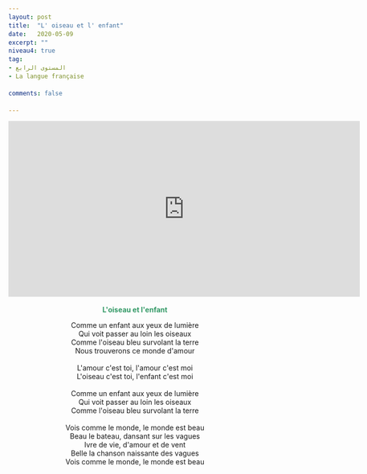 ```yaml
---
layout: post
title:  "L' oiseau et l' enfant"
date:   2020-05-09
excerpt: ""
niveau4: true
tag:
- المستوى الرابع 
- La langue française

comments: false

---
```


<center>
		   <img style="display: none;" src="/assets/img/thumbnails/chanson7-SanabilMedia.com.jpg" alt="" width="1" height="1">
<iframe width="700px" height="350px" src="https://www.youtube.com/embed/DQH1HlQeHdo?rel=0&controls=1&showinfo=0&modestbranding=1&enablejsapi=1" allowfullscreen frameborder="0" ></iframe>

<br>
<p><span style="color: #339966;"><strong>L'oiseau et l'enfant</strong></span></p>
<p>Comme un enfant aux yeux de lumi&egrave;re<br />Qui voit passer au loin les oiseaux<br />Comme l'oiseau bleu survolant la terre<br />Nous trouverons ce monde d'amour<br /><br />L'amour c'est toi, l'amour c'est moi<br />L'oiseau c'est toi, l'enfant c'est moi<br /><br />Comme un enfant aux yeux de lumi&egrave;re<br />Qui voit passer au loin les oiseaux<br />Comme l'oiseau bleu survolant la terre<br /><br />Vois comme le monde, le monde est beau<br />Beau le bateau, dansant sur les vagues<br />Ivre de vie, d'amour et de vent<br />Belle la chanson naissante des vagues<br />Vois comme le monde, le monde est beau</p>
  	
</center>

